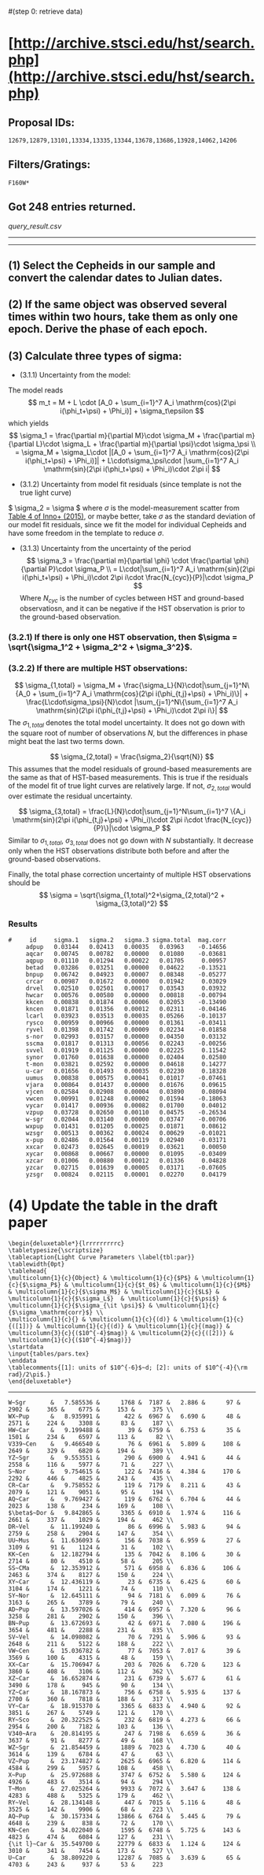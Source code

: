 #(step 0: retrieve data)

# [http://archive.stsci.edu/hst/search.php](http://archive.stsci.edu/hst/search.php)

## Proposal IDs:
```12679,12879,13101,13334,13335,13344,13678,13686,13928,14062,14206```

## Filters/Gratings:
```F160W*```

## Got 248 entries returned. 
*query_result.csv*

--------------
--------------

## (1) Select the Cepheids in our sample and convert the calendar dates to Julian dates.

## (2) If the same object was observed several times within two hours, take them as only one epoch. Derive the phase of each epoch.

## (3) Calculate three types of sigma:

- (3.1.1) Uncertainty from the model:

The model reads
$$
  m_t = M + L \cdot [A_0 + \sum_{i=1}^7 A_i \mathrm{cos}(2\pi i(\phi_t+\psi) + \Phi_i)] + \sigma_t\epsilon
$$
which yields
$$
  \sigma_1 = \frac{\partial m}{\partial M}\cdot \sigma_M + 
  \frac{\partial m}{\partial L}\cdot \sigma_L +
  \frac{\partial m}{\partial \psi}\cdot \sigma_\psi \\
  = \sigma_M + \sigma_L\cdot |[A_0 + \sum_{i=1}^7 A_i \mathrm{cos}(2\pi i(\phi_t+\psi) + \Phi_i)]| + L\cdot\sigma_\psi\cdot |\sum_{i=1}^7 A_i \mathrm{sin}(2\pi i(\phi_t+\psi) + \Phi_i)\cdot 2\pi i|
$$

- (3.1.2) Uncertainty from model fit residuals (since template is not the true light curve)
  
$ \sigma_2 = \sigma $ where $\sigma$ is the model-measurement scatter from [Table 4 of Inno+ (2015)](http://www.aanda.org/articles/aa/full_html/2015/04/aa24396-14/T7.html), or maybe better, take $\sigma$ as the standard deviation of our model fit residuals, since we fit the model for individual Cepheids and have some freedom in the template to reduce $\sigma$.

- (3.1.3) Uncertainty from the uncertainty of the period
$$
\sigma_3 = \frac{\partial m}{\partial \phi} \cdot \frac{\partial \phi}{\partial P}\cdot \sigma_P \\
= L\cdot|\sum_{i=1}^7 A_i \mathrm{sin}(2\pi i(\phi_t+\psi) + \Phi_i)\cdot 2\pi i\cdot \frac{N_{cyc}}{P}|\cdot \sigma_P
$$
Where $N_{cyc}$ is the number of cycles between HST and ground-based observatiosn, and it can be negative if the HST observation is prior to the ground-based observation.

### (3.2.1) If there is only one HST observation, then $\sigma = \sqrt{\sigma_1^2 + \sigma_2^2 + \sigma_3^2}$.
### (3.2.2) If there are multiple HST observations:
$$
  \sigma_{1,total} = \sigma_M + \frac{\sigma_L}{N}\cdot|\sum_{j=1}^N\{A_0 + \sum_{i=1}^7 A_i \mathrm{cos}(2\pi i(\phi_{t,j}+\psi) + \Phi_i)\}| + \frac{L\cdot\sigma_\psi}{N}\cdot |\sum_{j=1}^N\{\sum_{i=1}^7 A_i \mathrm{sin}(2\pi i(\phi_{t,j}+\psi) + \Phi_i)\cdot 2\pi i\}|
$$
The $\sigma_{1,total}$ denotes the total model uncertainty. It does not go down with the square root of number of observations $N$, but the differences in phase might beat the last two terms down.

$$
	\sigma_{2,total} = \frac{\sigma_2}{\sqrt{N}}
$$
This assumes that the model residuals of ground-based measurements are the same as that of HST-based measurements. This is true if the residuals of the model fit of true light curves are relatively large. If not, $\sigma_{2,total}$ would over estimate the residual uncertainty.

$$
	\sigma_{3,total} = \frac{L}{N}\cdot|\sum_{j=1}^N\sum_{i=1}^7 \{A_i \mathrm{sin}(2\pi i(\phi_{t,j}+\psi) + \Phi_i)\cdot 2\pi i\cdot \frac{N_{cyc}}{P}\}|\cdot \sigma_P
$$
Similar to $\sigma_{1,total}$, $\sigma_{3,total}$ does not go down with $N$ substantially. It decrease only when the HST observations distribute both before and after the ground-based observations.

Finally, the total phase correction uncertainty of multiple HST observations should be
$$
	\sigma = \sqrt{\sigma_{1,total}^2+\sigma_{2,total}^2 + \sigma_{3,total}^2}
$$

### Results
```
#     id     sigma.1   sigma.2   sigma.3 sigma.total  mag.corr
     adpup   0.03144   0.02413   0.00035   0.03963    -0.14656
     aqcar   0.00745   0.00782   0.00000   0.01080    -0.03681
     aqpup   0.01110   0.01294   0.00022   0.01705     0.00957
     betad   0.03286   0.03251   0.00000   0.04622    -0.13521
     bnpup   0.06742   0.04923   0.00007   0.08348    -0.05277
     crcar   0.00987   0.01672   0.00000   0.01942     0.03029
     drvel   0.02510   0.02501   0.00017   0.03543     0.03932
     hwcar   0.00576   0.00580   0.00000   0.00818    -0.00794
     kkcen   0.00838   0.01874   0.00006   0.02053    -0.13490
     kncen   0.01871   0.01356   0.00012   0.02311    -0.04146
     lcarl   0.03923   0.03513   0.00035   0.05266    -0.10137
     rysco   0.00959   0.00966   0.00000   0.01361    -0.03411
     ryvel   0.01398   0.01742   0.00009   0.02234    -0.01858
     s-nor   0.02993   0.03157   0.00000   0.04350     0.03132
     sscma   0.01817   0.01313   0.00056   0.02243    -0.00256
     svvel   0.01919   0.01125   0.00000   0.02225     0.11542
     synor   0.01760   0.01638   0.00000   0.02404     0.02580
     t-mon   0.03821   0.02592   0.00000   0.04618     0.14277
     u-car   0.01656   0.01493   0.00035   0.02230     0.18328
     uumus   0.00838   0.00575   0.00041   0.01017    -0.07461
     vjara   0.00864   0.01437   0.00000   0.01676     0.09615
     vjcen   0.02584   0.02908   0.00004   0.03890     0.08094
     vwcen   0.00991   0.01248   0.00002   0.01594    -0.18063
     vycar   0.01417   0.00936   0.00082   0.01700     0.04012
     vzpup   0.03728   0.02650   0.00110   0.04575    -0.26534
     w-sgr   0.02044   0.03140   0.00000   0.03747    -0.00706
     wxpup   0.01431   0.01205   0.00025   0.01871     0.08612
     wzsgr   0.00513   0.00362   0.00024   0.00629    -0.01021
     x-pup   0.02486   0.01564   0.00119   0.02940    -0.03171
     xxcar   0.02473   0.02645   0.00019   0.03621     0.00050
     xycar   0.00868   0.00667   0.00000   0.01095    -0.03409
     xzcar   0.01006   0.00880   0.00012   0.01336     0.04828
     yzcar   0.02715   0.01639   0.00005   0.03171    -0.07605
     yzsgr   0.00824   0.02115   0.00001   0.02270     0.04179

```

# (4) Update the table in the draft paper
```
\begin{deluxetable*}{lrrrrrrrrrc}
\tabletypesize{\scriptsize}
\tablecaption{Light Curve Parameters \label{tbl:par}}
\tablewidth{0pt}
\tablehead{
\multicolumn{1}{c}{Object} & \multicolumn{1}{c}{$P$} & \multicolumn{1}{c}{$\sigma_P$} & \multicolumn{1}{c}{$t_0$} & \multicolumn{1}{c}{$M$} & \multicolumn{1}{c}{$\sigma_M$} & \multicolumn{1}{c}{$L$} & \multicolumn{1}{c}{$\sigma_L$}  & \multicolumn{1}{c}{$\psi$} & \multicolumn{1}{c}{$\sigma_{\it \psi}$} & \multicolumn{1}{c}{$\sigma_\mathrm{corr}$} \\
\multicolumn{1}{c}{} & \multicolumn{1}{c}{(d)} & \multicolumn{1}{c}{([1])} & \multicolumn{1}{c}{(d)} & \multicolumn{1}{c}{(mag)} & \multicolumn{3}{c}{($10^{-4}$mag)} & \multicolumn{2}{c}{([2])} & \multicolumn{1}{c}{($10^{-4}$mag)}}
\startdata
\input{tables/pars.tex}
\enddata
\tablecomments{[1]: units of $10^{-6}$~d; [2]: units of $10^{-4}{\rm rad}/2\pi$.}
\end{deluxetable*}

```
---------------------
```
W~Sgr       &   7.585536 &      1768 &  7187 &   2.886 &      97 &    2902 &     365 &    6775 &     153 &     375 \\
WX~Pup      &   8.935991 &       422 &  6967 &   6.690 &      48 &    2571 &     224 &    3308 &      83 &     187 \\
HW~Car      &   9.199488 &        39 &  6759 &   6.753 &      35 &    1501 &     234 &    6597 &     113 &      82 \\
V339~Cen    &   9.466540 &        76 &  6961 &   5.809 &     108 &    2649 &     329 &    6820 &     194 &     389 \\
YZ~Sgr      &   9.553551 &       290 &  6900 &   4.941 &      44 &    2558 &     116 &    5977 &      71 &     227 \\
S~Nor       &   9.754615 &       122 &  7416 &   4.384 &     170 &    2292 &     446 &    4825 &     243 &     435 \\
CR~Car      &   9.758552 &       119 &  7179 &   8.211 &      43 &    2079 &     121 &    9051 &      95 &     194 \\
AQ~Car      &   9.769427 &       119 &  6762 &   6.704 &      44 &    2023 &     138 &     234 &     169 &     108 \\
$\beta$~Dor &   9.842865 &      3365 &  6910 &   1.974 &     116 &    2661 &     337 &    1029 &     194 &     462 \\
DR~Vel      &  11.199240 &        86 &  6996 &   5.983 &      94 &    2759 &     258 &    2904 &     147 &     354 \\
UU~Mus      &  11.636093 &       156 &  7038 &   6.959 &      27 &    3109 &      91 &    1124 &      31 &     102 \\
KK~Cen      &  12.182794 &       135 &  7042 &   8.106 &      30 &    2714 &      80 &    4510 &      58 &     205 \\
SS~CMa      &  12.353912 &       571 &  6958 &   6.836 &     106 &    2463 &     374 &    8127 &     150 &     224 \\
XY~Car      &  12.436119 &        23 &  6735 &   6.425 &      60 &    3104 &     174 &    1221 &      74 &     110 \\
SY~Nor      &  12.645111 &        94 &  7181 &   6.009 &      76 &    3163 &     265 &    3789 &      79 &     240 \\
AD~Pup      &  13.597026 &       414 &  6957 &   7.320 &      96 &    3258 &     281 &    2902 &     150 &     396 \\
BN~Pup      &  13.672693 &        42 &  6971 &   7.080 &     196 &    3654 &     481 &    2288 &     231 &     835 \\
SV~Vel      &  14.098082 &        70 &  7291 &   5.906 &      93 &    2648 &     211 &    5122 &     188 &     222 \\
VW~Cen      &  15.036782 &        77 &  7053 &   7.017 &      39 &    3569 &     100 &    4315 &      48 &     159 \\
XX~Car      &  15.706947 &       203 &  7026 &   6.720 &     123 &    3860 &     408 &    3106 &     112 &     362 \\
XZ~Car      &  16.652874 &       231 &  6739 &   5.677 &      61 &    3490 &     178 &     945 &      90 &     134 \\
YZ~Car      &  18.167873 &       756 &  6758 &   5.935 &     137 &    2700 &     360 &    7818 &     188 &     317 \\
VY~Car      &  18.915370 &      3365 &  6833 &   4.940 &      92 &    3851 &     267 &    5749 &     121 &     170 \\
RY~Sco      &  20.322525 &       232 &  6819 &   4.273 &      66 &    2954 &     200 &    7182 &     103 &     136 \\
V340~Ara    &  20.814195 &       247 &  7198 &   6.659 &      36 &    3637 &      91 &    8277 &      49 &     168 \\
WZ~Sgr      &  21.854459 &      1889 &  7023 &   4.730 &      40 &    3614 &     139 &    6784 &      47 &      63 \\
VZ~Pup      &  23.174827 &      2625 &  6965 &   6.820 &     114 &    4584 &     299 &    5957 &     108 &     458 \\
X~Pup       &  25.972688 &      3747 &  6752 &   5.580 &     124 &    4926 &     483 &    3514 &      94 &     294 \\
T~Mon       &  27.025264 &      9933 &  7072 &   3.647 &     138 &    4283 &     488 &    5325 &     179 &     462 \\
RY~Vel      &  28.134148 &       447 &  7015 &   5.116 &      48 &    3525 &     142 &    9906 &      68 &     223 \\
AQ~Pup      &  30.157334 &     13866 &  6764 &   5.445 &      79 &    4648 &     239 &     838 &      72 &     170 \\
KN~Cen      &  34.022040 &      1595 &  6748 &   5.725 &     143 &    4823 &     474 &    6084 &     127 &     231 \\
{\it l}~Car &  35.549700 &     22779 &  6833 &   1.124 &     124 &    3010 &     341 &    7454 &     173 &     527 \\
U~Car       &  38.809220 &     12287 &  7085 &   3.639 &      65 &    4703 &     243 &     937 &      53 &     223
```
 